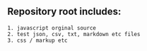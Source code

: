 ## Repository root includes:

    1. javascript orginal source
    2. test json, csv, txt, markdown etc files
    3. css / markup etc
